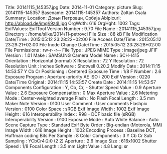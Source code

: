 Title: 20141115_145357.jpg
Date: 2014-11-01
Category: picture
Slug: 20141115-145357
Basename: 20141115-145357
Authors: Zoltan Csala
Summary:
Location: Доњи Петровци, Србија
Ablpicurl: http://abload.de/img/i9z4l.jpg
OrgWdth: 616
OrgHght: 1002
Tags:
ExifValues: ExifTool Version Number : 9.70
            File Name : 20141115_145357.jpg
            Directory : /home/slike/2014/11-petrovci
            File Size : 88 kB
            File Modification Date/Time : 2015:05:12 23:28:22+02:00
            File Access Date/Time : 2015:05:12 23:29:21+02:00
            File Inode Change Date/Time : 2015:05:12 23:28:28+02:00
            File Permissions : rw-r--r--
            File Type : JPEG
            MIME Type : image/jpeg
            JFIF Version : 1.01
            Make : SAMSUNG
            Camera Model Name : SCH-I415
            Orientation : Horizontal (normal)
            X Resolution : 72
            Y Resolution : 72
            Resolution Unit : inches
            Software : Shotwell 0.20.2
            Modify Date : 2014:11:15 14:53:57
            Y Cb Cr Positioning : Centered
            Exposure Time : 1/8
            F Number : 2.6
            Exposure Program : Aperture-priority AE
            ISO : 200
            Exif Version : 0220
            Date/Time Original : 2014:11:15 14:53:57
            Create Date : 2014:11:15 14:53:57
            Components Configuration : Y, Cb, Cr, -
            Shutter Speed Value : 0.9
            Aperture Value : 2.6
            Exposure Compensation : 0
            Max Aperture Value : 2.6
            Metering Mode : Center-weighted average
            Flash : No Flash
            Focal Length : 3.5 mm
            Maker Note Version : 0100
            User Comment : User comments
            Flashpix Version : 0100
            Color Space : sRGB
            Exif Image Width : 1002
            Exif Image Height : 616
            Interoperability Index : R98 - DCF basic file (sRGB)
            Interoperability Version : 0100
            Exposure Mode : Auto
            White Balance : Auto
            Scene Capture Type : Standard
            Exif Byte Order : Big-endian (Motorola, MM)
            Image Width : 616
            Image Height : 1002
            Encoding Process : Baseline DCT, Huffman coding
            Bits Per Sample : 8
            Color Components : 3
            Y Cb Cr Sub Sampling : YCbCr4:2:0 (2 2)
            Aperture : 2.6
            Image Size : 616x1002
            Shutter Speed : 1/8
            Focal Length : 3.5 mm
            Light Value : 4.8
Lang: sr

